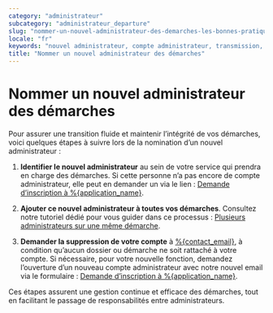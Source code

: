 ```yaml
---
category: "administrateur"
subcategory: "administrateur_departure"
slug: "nommer-un-nouvel-administrateur-des-demarches-les-bonnes-pratiques"
locale: "fr"
keywords: "nouvel administrateur, compte administrateur, transmission, suppression compte"
title: "Nommer un nouvel administrateur des démarches"
---
```


# Nommer un nouvel administrateur des démarches

Pour assurer une transition fluide et maintenir l’intégrité de vos démarches, voici quelques étapes à suivre lors de la nomination d’un nouvel administrateur  :

1. **Identifier le nouvel administrateur** au sein de votre service qui prendra en charge des démarches. Si cette personne n’a pas encore de compte administrateur, elle peut en demander un via le lien  : [Demande d’inscription à %{application_name}](%{application_base_url}/demandes/new).

2. **Ajouter ce nouvel administrateur à toutes vos démarches**. Consultez notre tutoriel dédié pour vous guider dans ce processus  : [Plusieurs administrateurs sur une même démarche](/faq/administrateur/ajouter-plusieurs-administrateurs-sur-une-meme-demarche).

3. **Demander la suppression de votre compte** à [%{contact_email}](mailto:%{contact_email}), à condition qu’aucun dossier ou démarche ne soit rattaché à votre compte. Si nécessaire, pour votre nouvelle fonction, demandez l’ouverture d’un nouveau compte administrateur avec notre nouvel email via le formulaire  : [Demande d’inscription à %{application_name}](%{application_base_url}/demandes/new).

Ces étapes assurent une gestion continue et efficace des démarches, tout en facilitant le passage de responsabilités entre administrateurs.
